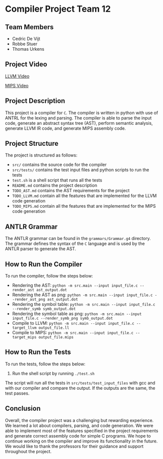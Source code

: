 # Compiler Project Team 12

## Team Members

- Cedric De Vijt
- Robbe Stuer
- Thomas Urkens

## Project Video

[LLVM Video](https://youtu.be/8hy_M8X0pR4)

[MIPS Video](https://youtu.be/ka_HtTPM2lk)

## Project Description

This project is a compiler for `C`. The compiler is written in python with use of ANTRL for the lexing and parsing.
The compiler is able to parse the input code, generate an abstract syntax tree (AST), perform semantic analysis,
generate LLVM IR code, and generate MIPS assembly code.

## Project Structure

The project is structured as follows:

- `src/` contains the source code for the compiler
- `src/tests/` contains the test input files and python scripts to run the tests
- `test.sh` is a shell script that runs all the tests
- `README.md` contains the project description
- `TODO_AST.md` contains the AST requirements for the project
- `TODO_LLVM.md` contain all the features that are implemented for the LLVM code generation
- `TODO_MIPS.md` contain all the features that are implemented for the MIPS code generation

## ANTLR Grammar

The ANTLR grammar can be found in the `grammars/Grammar.g4` directory. The grammar defines the syntax of the `C`
language and is used by the ANTLR parser to generate the AST.

## How to Run the Compiler

To run the compiler, follow the steps below:

- Rendering the AST:
  `python -m src.main --input input_file.c --render_ast ast_output.dot`
- Rendering the AST as png:
  `python -m src.main --input input_file.c --render_ast_png ast_output.dot`
- Rendering the symbol table:
  `python -m src.main --input input_file.c --render_symb symb_output.dot`
- Rendering the symbol table as png:
  `python -m src.main --input input_file.c --render_symb_png symb_output.dot`
- Compile to LLVM:
  `python -m src.main --input input_file.c --target_llvm output_file.ll`
- Compile to MIPS:
  `python -m src.main --input input_file.c --target_mips output_file.mips`

## How to Run the Tests

To run the tests, follow the steps below:

1. Run the shell script by running `./test.sh`

The script will run all the tests in `src/tests/test_input_files` with gcc and with our compiler and compare the output.
If the outputs are the same, the test passes.

## Conclusion

Overall, the compiler project was a challenging but rewarding experience. We learned a lot about compilers, parsing, and
code generation. We were able to implement most of the features specified in the project requirements and generate
correct assembly code for simple C programs. We hope to continue working on the compiler and improve its functionality
in the future. We would like to thank the professors for their guidance and support throughout the project.